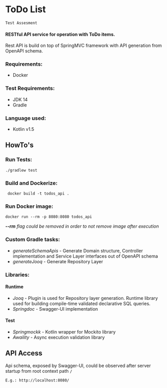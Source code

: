 # ToDo List

```
Test Assesment
```

#### RESTful API service for operation with ToDo items.

Rest API is build on top of SpringMVC framework with API generation from OpenAPI schema.

### Requirements:
- Docker

### Test Requirements:
- JDK 14
- Gradle

### Language used:
- Kotlin v1.5

## HowTo's

### Run Tests:

```
./gradlew test
```

### Build and Dockerize:
```
 docker build -t todos_api . 
```

### Run Docker image:

```
docker run --rm -p 8080:8080 todos_api
```
_**--rm** flag could be removed in order to not remove image after execution_

### Custom Gradle tasks:

- _generateSchemaApis_ - Generate Domain structure, Controller implementation and Service Layer interfaces out of OpenAPI schema
- _generateJooq_ - Generate Repository Layer

### Libraries:

#### Runtime
- *Jooq* - Plugin is used for Repository layer generation. Runtime library used for building compile-time validated declarative SQL queries.
- *Springdoc* - Swagger-UI implementation
#### Test
- *Springmockk* - Kotlin wrapper for Mockito library
- *Awaility* - Async execution validation library

## API Access

Api schema, exposed by Swagger-UI, could be observed after server startup from root context path ``/``
```
E.g.: http://localhost:8080/
```